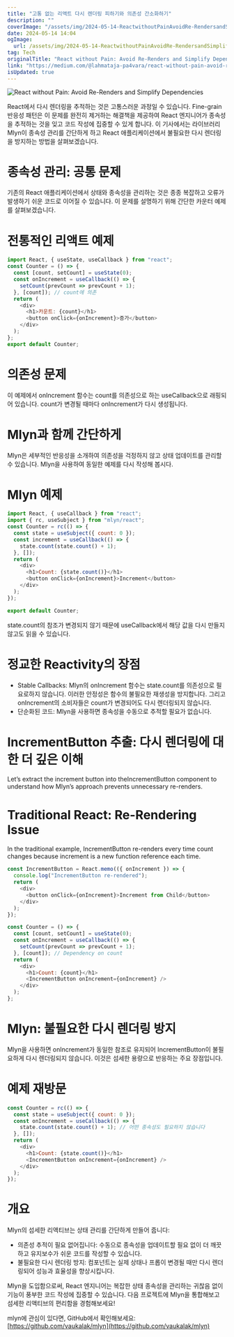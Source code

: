 ```yaml
---
title: "고통 없는 리액트 다시 렌더링 피하기와 의존성 간소화하기"
description: ""
coverImage: "/assets/img/2024-05-14-ReactwithoutPainAvoidRe-RendersandSimplifyDependencies_0.png"
date: 2024-05-14 14:04
ogImage: 
  url: /assets/img/2024-05-14-ReactwithoutPainAvoidRe-RendersandSimplifyDependencies_0.png
tag: Tech
originalTitle: "React without Pain: Avoid Re-Renders and Simplify Dependencies"
link: "https://medium.com/@lahmataja-pa4vara/react-without-pain-avoid-re-renders-and-simplify-dependencies-6f731b75e288"
isUpdated: true
---
```






![React without Pain: Avoid Re-Renders and Simplify Dependencies](/assets/img/2024-05-14-ReactwithoutPainAvoidRe-RendersandSimplifyDependencies_0.png)

React에서 다시 렌더링을 추적하는 것은 고통스러운 과정일 수 있습니다. Fine-grain 반응성 패턴은 이 문제를 완전히 제거하는 해결책을 제공하여 React 엔지니어가 종속성을 추적하는 것을 잊고 코드 작성에 집중할 수 있게 합니다. 이 기사에서는 라이브러리 Mlyn이 종속성 관리를 간단하게 하고 React 애플리케이션에서 불필요한 다시 렌더링을 방지하는 방법을 살펴보겠습니다.

# 종속성 관리: 공통 문제

기존의 React 애플리케이션에서 상태와 종속성을 관리하는 것은 종종 복잡하고 오류가 발생하기 쉬운 코드로 이어질 수 있습니다. 이 문제를 설명하기 위해 간단한 카운터 예제를 살펴보겠습니다.




# 전통적인 리액트 예제

```js
import React, { useState, useCallback } from "react";
const Counter = () => {
  const [count, setCount] = useState(0);
  const onIncrement = useCallback(() => {
    setCount(prevCount => prevCount + 1);
  }, [count]); // count에 의존
  return (
    <div>
      <h1>카운트: {count}</h1>
      <button onClick={onIncrement}>증가</button>
    </div>
  );
};
export default Counter;
```

# 의존성 문제

이 예제에서 onIncrement 함수는 count를 의존성으로 하는 useCallback으로 래핑되어 있습니다. count가 변경될 때마다 onIncrement가 다시 생성됩니다.



# Mlyn과 함께 간단하게

Mlyn은 세부적인 반응성을 소개하여 의존성을 걱정하지 않고 상태 업데이트를 관리할 수 있습니다. Mlyn을 사용하여 동일한 예제를 다시 작성해 봅시다.

# Mlyn 예제

```js
import React, { useCallback } from "react";
import { rc, useSubject } from "mlyn/react";
const Counter = rc(() => {
  const state = useSubject({ count: 0 });
  const increment = useCallback(() => {
    state.count(state.count() + 1);
  }, []);
  return (
    <div>
      <h1>Count: {state.count()}</h1>
      <button onClick={onIncrement}>Increment</button>
    </div>
  );
});

export default Counter;
```  



state.count의 참조가 변경되지 않기 때문에 useCallback에서 해당 값을 다시 만들지 않고도 읽을 수 있습니다.

# 정교한 Reactivity의 장점

- Stable Callbacks: Mlyn의 onIncrement 함수는 state.count를 의존성으로 필요로하지 않습니다. 이러한 안정성은 함수의 불필요한 재생성을 방지합니다. 그리고 onIncrement의 소비자들은 count가 변경되어도 다시 렌더링되지 않습니다.
- 단순화된 코드: Mlyn을 사용하면 종속성을 수동으로 추적할 필요가 없습니다.

# IncrementButton 추출: 다시 렌더링에 대한 더 깊은 이해



Let’s extract the increment button into theIncrementButton component to understand how Mlyn’s approach prevents unnecessary re-renders.

# Traditional React: Re-Rendering Issue

In the traditional example, IncrementButton re-renders every time count changes because increment is a new function reference each time.

```js
const IncrementButton = React.memo(({ onIncrement }) => {
  console.log("IncrementButton re-rendered");
  return (
    <div>
      <button onClick={onIncrement}>Increment from Child</button>
    </div>
  );
});

const Counter = () => {
  const [count, setCount] = useState(0);
  const onIncrement = useCallback(() => {
    setCount(prevCount => prevCount + 1);
  }, [count]); // Dependency on count
  return (
    <div>
      <h1>Count: {count}</h1>
      <IncrementButton onIncrement={onIncrement} />
    </div>
  );
};
```



# Mlyn: 불필요한 다시 렌더링 방지

Mlyn을 사용하면 onIncrement가 동일한 참조로 유지되어 IncrementButton이 불필요하게 다시 렌더링되지 않습니다. 이것은 섬세한 용량으로 반응하는 주요 장점입니다.

# 예제 재방문

```js
const Counter = rc(() => {
  const state = useSubject({ count: 0 });
  const onIncrement = useCallback(() => {
    state.count(state.count() + 1); // 어떤 종속성도 필요하지 않습니다
  }, []);
  return (
    <div>
      <h1>Count: {state.count()}</h1>
      <IncrementButton onIncrement={onIncrement} />
    </div>
  );
});
```



# 개요

Mlyn의 섬세한 리액티브는 상태 관리를 간단하게 만들어 줍니다:

- 의존성 추적이 필요 없어집니다: 수동으로 종속성을 업데이트할 필요 없이 더 깨끗하고 유지보수가 쉬운 코드를 작성할 수 있습니다.
- 불필요한 다시 렌더링 방지: 컴포넌트는 실제 상태나 프롭이 변경될 때만 다시 렌더링되어 성능과 효율성을 향상시킵니다.

Mlyn을 도입함으로써, React 엔지니어는 복잡한 상태 종속성을 관리하는 귀찮음 없이 기능이 풍부한 코드 작성에 집중할 수 있습니다. 다음 프로젝트에 Mlyn을 통합해보고 섬세한 리액티브의 편리함을 경험해보세요!



mlyn에 관심이 있다면, GitHub에서 확인해보세요: [https://github.com/vaukalak/mlyn](https://github.com/vaukalak/mlyn)